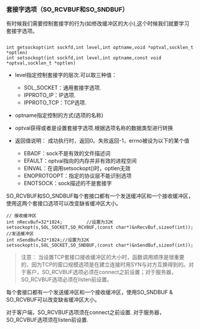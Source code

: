 ### 套接字选项（SO_RCVBUF和SO_SNDBUF）


有时候我们需要控制套接字的行为(如修改缓冲区的大小),这个时候我们就要学习套接字选项。

```

int getsockopt(int sockfd,int level,int optname,void *optval,socklen_t *optlen)
int setsockopt(int sockfd,int level,int optname,const void *optval,socklen_t *optlen)
```

+ level指定控制套接字的层次.可以取三种值：

  + SOL_SOCKET：通用套接字选项.
  + IPPROTO_IP：IP选项.
  + IPPROTO_TCP：TCP选项.

+ optname指定控制的方式(选项的名称)

+ optval获得或者是设置套接字选项.根据选项名称的数据类型进行转换  

+ 返回值说明：
    成功执行时，返回0。失败返回-1，errno被设为以下的某个值  
    + EBADF：sock不是有效的文件描述词
    + EFAULT：optval指向的内存并非有效的进程空间
    + EINVAL：在调用setsockopt()时，optlen无效
    + ENOPROTOOPT：指定的协议层不能识别选项
    + ENOTSOCK：sock描述的不是套接字


SO_RCVBUF和SO_SNDBUF每个套接口都有一个发送缓冲区和一个接收缓冲区，使用这两个套接口选项可以改变缺省缓冲区大小。

```
// 接收缓冲区
int nRecvBuf=32*1024;         //设置为32K
setsockopt(s,SOL_SOCKET,SO_RCVBUF,(const char*)&nRecvBuf,sizeof(int));
//发送缓冲区
int nSendBuf=32*1024;//设置为32K
setsockopt(s,SOL_SOCKET,SO_SNDBUF,(const char*)&nSendBuf,sizeof(int));
```

>注意：
 当设置TCP套接口接收缓冲区的大小时，函数调用顺序是很重要的，因为TCP的窗口规模选项是在建立连接时用SYN与对方互换得到的。对于客户，SO_RCVBUF选项必须在connect之前设置；对于服务器，SO_RCVBUF选项必须在listen前设置。

 每个套接口都有一个发送缓冲区和一个接收缓冲区，使用SO_SNDBUF & SO_RCVBUF可以改变缺省缓冲区大小。

 对于客户端，SO_RCVBUF选项须在connect之前设置.
 对于服务器，SO_RCVBUF选项须在listen前设置.
